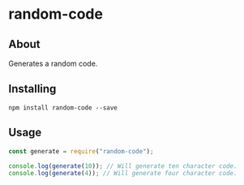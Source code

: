 # random-code
## About
Generates a random code.
## Installing
`npm install random-code --save`
## Usage
```js
const generate = require("random-code");

console.log(generate(10)); // Will generate ten character code.
console.log(generate(4)); // Will generate four character code.
```
